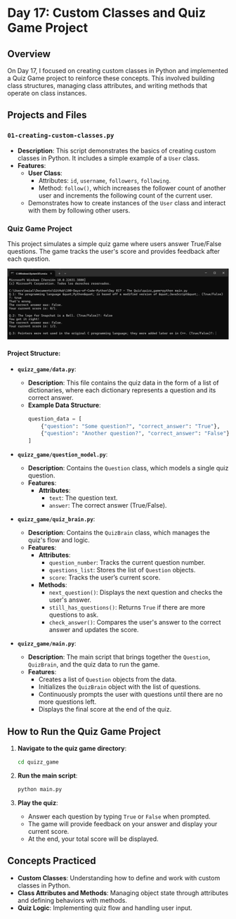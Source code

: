 # Day 17: Custom Classes and Quiz Game Project

## Overview

On Day 17, I focused on creating custom classes in Python and implemented a Quiz Game project to reinforce these concepts. This involved building class structures, managing class attributes, and writing methods that operate on class instances.

## Projects and Files

### `01-creating-custom-classes.py`
- **Description**: This script demonstrates the basics of creating custom classes in Python. It includes a simple example of a `User` class.
- **Features**:
  - **User Class**:
    - Attributes: `id`, `username`, `followers`, `following`.
    - Method: `follow()`, which increases the follower count of another user and increments the following count of the current user.
  - Demonstrates how to create instances of the `User` class and interact with them by following other users.

### Quiz Game Project

This project simulates a simple quiz game where users answer True/False questions. The game tracks the user's score and provides feedback after each question.

![](Demo.png)

#### Project Structure:
- **`quizz_game/data.py`**:
  - **Description**: This file contains the quiz data in the form of a list of dictionaries, where each dictionary represents a question and its correct answer.
  - **Example Data Structure**:
    ```python
    question_data = [
        {"question": "Some question?", "correct_answer": "True"},
        {"question": "Another question?", "correct_answer": "False"}
    ]
    ```

- **`quizz_game/question_model.py`**:
  - **Description**: Contains the `Question` class, which models a single quiz question.
  - **Features**:
    - **Attributes**:
      - `text`: The question text.
      - `answer`: The correct answer (True/False).

- **`quizz_game/quiz_brain.py`**:
  - **Description**: Contains the `QuizBrain` class, which manages the quiz's flow and logic.
  - **Features**:
    - **Attributes**:
      - `question_number`: Tracks the current question number.
      - `questions_list`: Stores the list of `Question` objects.
      - `score`: Tracks the user’s current score.
    - **Methods**:
      - `next_question()`: Displays the next question and checks the user's answer.
      - `still_has_questions()`: Returns `True` if there are more questions to ask.
      - `check_answer()`: Compares the user's answer to the correct answer and updates the score.

- **`quizz_game/main.py`**:
  - **Description**: The main script that brings together the `Question`, `QuizBrain`, and the quiz data to run the game.
  - **Features**:
    - Creates a list of `Question` objects from the data.
    - Initializes the `QuizBrain` object with the list of questions.
    - Continuously prompts the user with questions until there are no more questions left.
    - Displays the final score at the end of the quiz.

## How to Run the Quiz Game Project

1. **Navigate to the quiz game directory**:
    ```bash
    cd quizz_game
    ```

2. **Run the main script**:
    ```bash
    python main.py
    ```

3. **Play the quiz**:
    - Answer each question by typing `True` or `False` when prompted.
    - The game will provide feedback on your answer and display your current score.
    - At the end, your total score will be displayed.

## Concepts Practiced

- **Custom Classes**: Understanding how to define and work with custom classes in Python.
- **Class Attributes and Methods**: Managing object state through attributes and defining behaviors with methods.
- **Quiz Logic**: Implementing quiz flow and handling user input.

